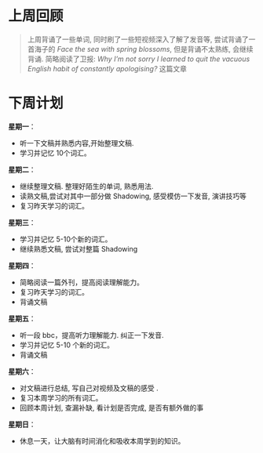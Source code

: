 
# 上周回顾

>上周背诵了一些单词, 同时刷了一些短视频深入了解了发音等, 尝试背诵了一首海子的 *Face the sea with spring blossoms*, 但是背诵不太熟练, 会继续背诵. 简略阅读了卫报: *Why I’m not sorry I learned to quit the  vacuous English habit of constantly  apologising?* 这篇文章


# 下周计划

**星期一**：
- 听一下文稿并熟悉内容,开始整理文稿.
- 学习并记忆 10个词汇。

**星期二**：
- 继续整理文稿. 整理好陌生的单词, 熟悉用法.
- 读熟文稿,尝试对其中一部分做 Shadowing, 感受模仿一下发音, 演讲技巧等
- 复习昨天学习的词汇。

**星期三**：
- 学习并记忆 5-10个新的词汇。
- 继续熟悉文稿, 尝试对整篇 Shadowing

**星期四**：
 - 简略阅读一篇外刊，提高阅读理解能力。
- 复习昨天学习的词汇。
- 背诵文稿

**星期五**：
- 听一段 bbc，提高听力理解能力. 纠正一下发音.
- 学习并记忆 5-10 个新的词汇。
- 背诵文稿

**星期六**：
- 对文稿进行总结, 写自己对视频及文稿的感受 .
- 复习本周学习的所有词汇。
- 回顾本周计划, 查漏补缺, 看计划是否完成, 是否有额外做的事

**星期日**：
- 休息一天，让大脑有时间消化和吸收本周学到的知识。

